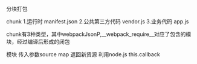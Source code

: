 分块打包


chunk
1.运行时 manifest.json
2.公共第三方代码 vendor.js
3.业务代码 app.js


chunk有3种类型，其中webpackJsonP,__webpack_require__对应了包含的模块，经过编译后形成的闭包


模块
传入参数source map
返回新资源
利用node.js
this.callback